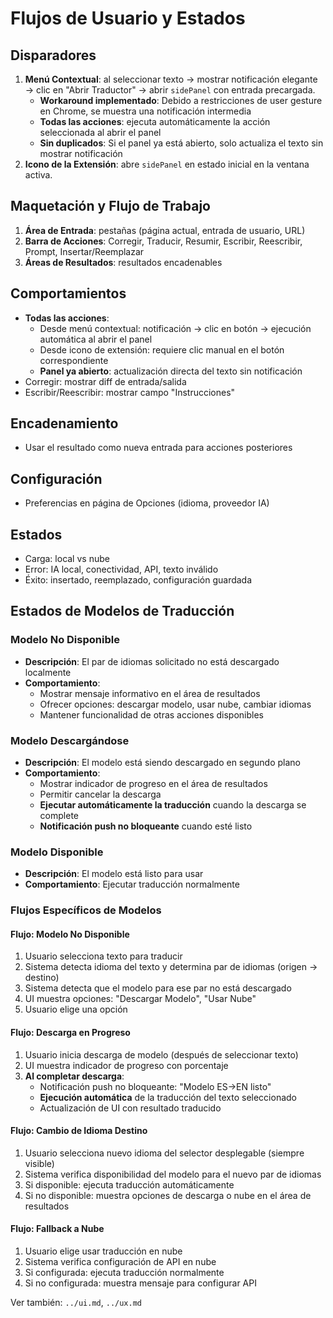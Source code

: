 # Flujos de Usuario y Estados

## Disparadores
1. **Menú Contextual**: al seleccionar texto → mostrar notificación elegante → clic en "Abrir Traductor" → abrir `sidePanel` con entrada precargada.
   - **Workaround implementado**: Debido a restricciones de user gesture en Chrome, se muestra una notificación intermedia
   - **Todas las acciones**: ejecuta automáticamente la acción seleccionada al abrir el panel
   - **Sin duplicados**: Si el panel ya está abierto, solo actualiza el texto sin mostrar notificación
2. **Icono de la Extensión**: abre `sidePanel` en estado inicial en la ventana activa.

## Maquetación y Flujo de Trabajo
1. **Área de Entrada**: pestañas (página actual, entrada de usuario, URL)
2. **Barra de Acciones**: Corregir, Traducir, Resumir, Escribir, Reescribir, Prompt, Insertar/Reemplazar
3. **Áreas de Resultados**: resultados encadenables

## Comportamientos
- **Todas las acciones**: 
  - Desde menú contextual: notificación → clic en botón → ejecución automática al abrir el panel
  - Desde icono de extensión: requiere clic manual en el botón correspondiente
  - **Panel ya abierto**: actualización directa del texto sin notificación
- Corregir: mostrar diff de entrada/salida
- Escribir/Reescribir: mostrar campo "Instrucciones"

## Encadenamiento
- Usar el resultado como nueva entrada para acciones posteriores

## Configuración
- Preferencias en página de Opciones (idioma, proveedor IA)

## Estados
- Carga: local vs nube
- Error: IA local, conectividad, API, texto inválido
- Éxito: insertado, reemplazado, configuración guardada

## Estados de Modelos de Traducción

### Modelo No Disponible
- **Descripción**: El par de idiomas solicitado no está descargado localmente
- **Comportamiento**: 
  - Mostrar mensaje informativo en el área de resultados
  - Ofrecer opciones: descargar modelo, usar nube, cambiar idiomas
  - Mantener funcionalidad de otras acciones disponibles

### Modelo Descargándose
- **Descripción**: El modelo está siendo descargado en segundo plano
- **Comportamiento**:
  - Mostrar indicador de progreso en el área de resultados
  - Permitir cancelar la descarga
  - **Ejecutar automáticamente la traducción** cuando la descarga se complete
  - **Notificación push no bloqueante** cuando esté listo

### Modelo Disponible
- **Descripción**: El modelo está listo para usar
- **Comportamiento**: Ejecutar traducción normalmente

### Flujos Específicos de Modelos

#### Flujo: Modelo No Disponible
1. Usuario selecciona texto para traducir
2. Sistema detecta idioma del texto y determina par de idiomas (origen → destino)
3. Sistema detecta que el modelo para ese par no está descargado
4. UI muestra opciones: "Descargar Modelo", "Usar Nube"
5. Usuario elige una opción

#### Flujo: Descarga en Progreso
1. Usuario inicia descarga de modelo (después de seleccionar texto)
2. UI muestra indicador de progreso con porcentaje
3. **Al completar descarga**:
   - Notificación push no bloqueante: "Modelo ES→EN listo"
   - **Ejecución automática** de la traducción del texto seleccionado
   - Actualización de UI con resultado traducido

#### Flujo: Cambio de Idioma Destino
1. Usuario selecciona nuevo idioma del selector desplegable (siempre visible)
2. Sistema verifica disponibilidad del modelo para el nuevo par de idiomas
3. Si disponible: ejecuta traducción automáticamente
4. Si no disponible: muestra opciones de descarga o nube en el área de resultados

#### Flujo: Fallback a Nube
1. Usuario elige usar traducción en nube
2. Sistema verifica configuración de API en nube
3. Si configurada: ejecuta traducción normalmente
4. Si no configurada: muestra mensaje para configurar API

Ver también: `../ui.md`, `../ux.md`
